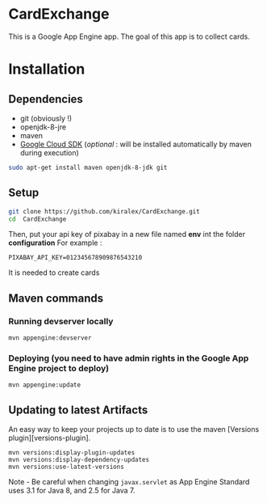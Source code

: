 CardExchange
==================

This is a Google App Engine app. The goal of this app is to collect cards.

# Installation
## Dependencies

* git (obviously !)
* openjdk-8-jre
* maven
* [Google Cloud SDK](https://cloud.google.com/sdk/) (*optional* : will be installed automatically by maven during execution)

```bash
sudo apt-get install maven openjdk-8-jdk git
```

## Setup

```bash
git clone https://github.com/kiralex/CardExchange.git
cd  CardExchange
```

Then, put your api key of pixabay in a new file named **env** int the folder **configuration**
For example : 
```
PIXABAY_API_KEY=012345678909876543210
```

It is needed to create cards

## Maven commands
### Running devserver locally

    mvn appengine:devserver

### Deploying (you need to have admin rights in the Google App Engine project to deploy)

    mvn appengine:update

## Updating to latest Artifacts

An easy way to keep your projects up to date is to use the maven [Versions plugin][versions-plugin].

    mvn versions:display-plugin-updates
    mvn versions:display-dependency-updates
    mvn versions:use-latest-versions

Note - Be careful when changing `javax.servlet` as App Engine Standard uses 3.1 for Java 8, and 2.5
for Java 7.
